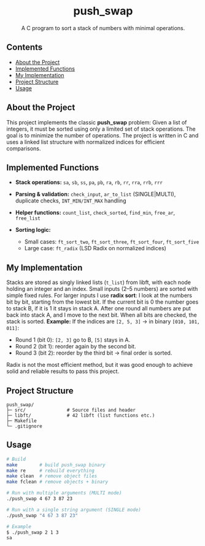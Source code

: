 <!-- PROJECT LOGO -->

<br />
<div align="center">
  <h1>push_swap</h1>

  <p align="center">
    A C program to sort a stack of numbers with minimal operations.  
    <br />
  </p>
</div>

<!-- TABLE OF CONTENTS -->

## Contents

* [About the Project](#about-the-project)
* [Implemented Functions](#implemented-functions)
* [My Implementation](#my-implementation)
* [Project Structure](#project-structure)
* [Usage](#usage)

## About the Project

This project implements the classic **push\_swap** problem:
Given a list of integers, it must be sorted using only a limited set of stack operations. The goal is to minimize the number of operations.
The project is written in C and uses a linked list structure with normalized indices for efficient comparisons.

## Implemented Functions

* **Stack operations:** `sa`, `sb`, `ss`, `pa`, `pb`, `ra`, `rb`, `rr`, `rra`, `rrb`, `rrr`
* **Parsing & validation:** `check_input`, `ar_to_list` (SINGLE|MULTI), duplicate checks, `INT_MIN/INT_MAX` handling
* **Helper functions:** `count_list`, `check_sorted`, `find_min`, `free_ar`, `free_list`
* **Sorting logic:**

  * Small cases: `ft_sort_two`, `ft_sort_three`, `ft_sort_four`, `ft_sort_five`
  * Large case: `ft_radix` (LSD Radix on normalized indices)

## My Implementation

Stacks are stored as singly linked lists (`t_list`) from libft, with each node holding an integer and an index. Small inputs (2–5 numbers) are sorted with simple fixed rules. For larger inputs I use **radix sort**: I look at the numbers bit by bit, starting from the lowest bit. If the current bit is 0 the number goes to stack B, if it is 1 it stays in stack A. After one round all numbers are put back into stack A, and I move to the next bit. When all bits are checked, the stack is sorted.
**Example:** If the indices are `[2, 5, 3]` → in binary `[010, 101, 011]`:

* Round 1 (bit 0): `[2, 3]` go to B, `[5]` stays in A.
* Round 2 (bit 1): reorder again by the second bit.
* Round 3 (bit 2): reorder by the third bit → final order is sorted.

Radix is not the most efficient method, but it was good enough to achieve solid and reliable results to pass this project.

## Project Structure

```
push_swap/
├─ src/               # Source files and header
├─ libft/             # 42 libft (list functions etc.)
├─ Makefile
└─ .gitignore
```

## Usage

```sh
# Build
make        # build push_swap binary
make re     # rebuild everything
make clean  # remove object files
make fclean # remove objects + binary

# Run with multiple arguments (MULTI mode)
./push_swap 4 67 3 87 23

# Run with a single string argument (SINGLE mode)
./push_swap "4 67 3 87 23"

# Example
$ ./push_swap 2 1 3
sa
```
